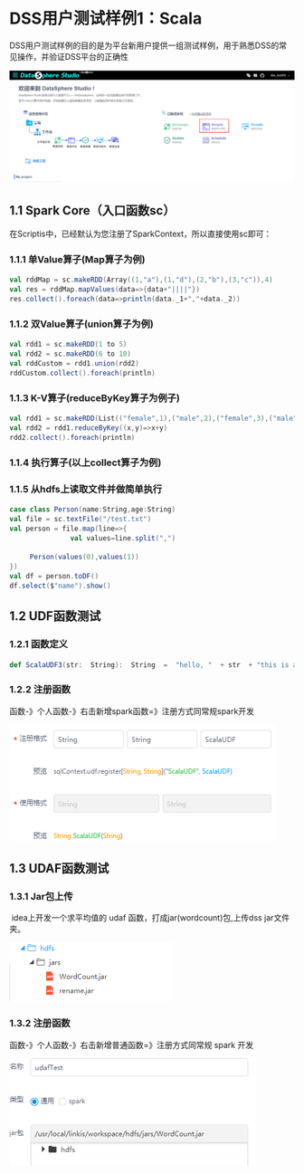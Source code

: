 # DSS用户测试样例1：Scala

DSS用户测试样例的目的是为平台新用户提供一组测试样例，用于熟悉DSS的常见操作，并验证DSS平台的正确性

![home](../../Images/使用文档/Scriptis/home.png)

## 1.1 Spark Core（入口函数sc）

在Scriptis中，已经默认为您注册了SparkContext，所以直接使用sc即可：

### 1.1.1 单Value算子(Map算子为例)

```scala
val rddMap = sc.makeRDD(Array((1,"a"),(1,"d"),(2,"b"),(3,"c")),4)
val res = rddMap.mapValues(data=>{data+"||||"})
res.collect().foreach(data=>println(data._1+","+data._2))
```

### 1.1.2 双Value算子(union算子为例)

```scala
val rdd1 = sc.makeRDD(1 to 5)
val rdd2 = sc.makeRDD(6 to 10)
val rddCustom = rdd1.union(rdd2)
rddCustom.collect().foreach(println)
```

### 1.1.3 K-V算子(reduceByKey算子为例子)

```scala
val rdd1 = sc.makeRDD(List(("female",1),("male",2),("female",3),("male",4)))
val rdd2 = rdd1.reduceByKey((x,y)=>x+y)
rdd2.collect().foreach(println)
```

### 1.1.4 执行算子(以上collect算子为例)

### 1.1.5 从hdfs上读取文件并做简单执行

```scala
case class Person(name:String,age:String)
val file = sc.textFile("/test.txt")
val person = file.map(line=>{
               val values=line.split(",")
         
     Person(values(0),values(1))
})
val df = person.toDF()
df.select($"name").show()
```



## 1.2 UDF函数测试

### 1.2.1 函数定义



```scala
def ScalaUDF3(str:  String):  String  =  "hello, "  + str  + "this is a third attempt"
```

### 1.2.2 注册函数

函数-》个人函数-》右击新增spark函数=》注册方式同常规spark开发

![img](../../Images/使用文档/Scriptis/udf1.png)               

## 1.3 UDAF函数测试

### 1.3.1 Jar包上传

​        idea上开发一个求平均值的 udaf 函数，打成jar(wordcount)包,上传dss jar文件夹。

![img](../../Images/使用文档/Scriptis/udf2.png)            

### 1.3.2 注册函数

函数-》个人函数-》右击新增普通函数=》注册方式同常规 spark 开发          

  ![img](../../Images/使用文档/Scriptis/udf-3.png)                        